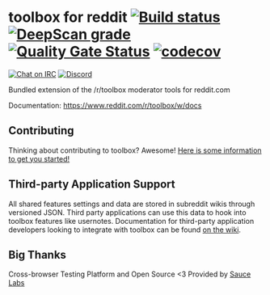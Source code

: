 
toolbox for reddit [![Build status](https://ci.appveyor.com/api/projects/status/e4uru1b498486cdo/branch/master?svg=true)](https://ci.appveyor.com/project/creesch/reddit-moderator-toolbox-redesign/branch/master) 
[![DeepScan grade](https://deepscan.io/api/teams/5774/projects/7592/branches/79819/badge/grade.svg)](https://deepscan.io/dashboard#view=project&tid=5774&pid=7592&bid=79819) [![Quality Gate Status](https://sonarcloud.io/api/project_badges/measure?project=toolbox-team_reddit-moderator-toolbox&metric=alert_status)](https://sonarcloud.io/dashboard?id=toolbox-team_reddit-moderator-toolbox) [![codecov](https://codecov.io/gh/toolbox-team/reddit-moderator-toolbox/branch/master/graph/badge.svg)](https://codecov.io/gh/toolbox-team/reddit-moderator-toolbox)
========================

[![Chat on IRC](https://img.shields.io/badge/irc-%23toolbox-blue.svg)](http://webchat.snoonet.org/#toolbox) [![Discord](https://img.shields.io/discord/535490452066009090.svg?color=blue&label=discord&logo=discord&logoColor=fff)](https://discord.gg/8fGCykQ)


Bundled extension of the /r/toolbox moderator tools for reddit.com

Documentation: https://www.reddit.com/r/toolbox/w/docs


## Contributing 

Thinking about contributing to toolbox? Awesome! [Here is some information to get you started!][contributing]

## Third-party Application Support

All shared features settings and data are stored in subreddit wikis through versioned JSON. Third party applications can use this data to hook into toolbox features like usernotes. Documentation for third-party application developers looking to integrate with toolbox can be found [on the wiki][third-party-docs].

## Big Thanks

Cross-browser Testing Platform and Open Source <3 Provided by [Sauce Labs][saucelabs]

[nodejs]: https://nodejs.org/
[contributing]: /CONTRIBUTING.md
[third-party-docs]: https://github.com/toolbox-team/reddit-moderator-toolbox/wiki/Subreddit-Wikis
[saucelabs]: https://saucelabs.com
